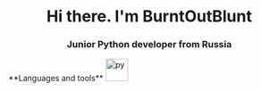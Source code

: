 <div id="header" align="center">
  <h1>Hi there. I'm BurntOutBlunt</h1>
  <h3>Junior Python developer from Russia</h3>
</div>
**Languages and tools**
<img src="https://cdn.jsdelivr.net/gh/devicons/devicon@latest/icons/python/python-original.svg" title="py" width="40" height="40"/>&nbsp;
<!--
**BurntOutBlunt/BurntOutBlunt** is a ✨ _special_ ✨ repository because its `README.md` (this file) appears on your GitHub profile.

Here are some ideas to get you started:

- 🔭 I’m currently working on ...
- 🌱 I’m currently learning ...
- 👯 I’m looking to collaborate on ...
- 🤔 I’m looking for help with ...
- 💬 Ask me about ...
- 📫 How to reach me: ...
- 😄 Pronouns: ...
- ⚡ Fun fact: ...
-->
